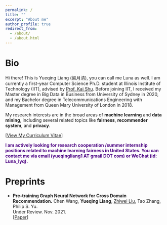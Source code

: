 ```yaml
---
permalink: /
title: ""
excerpt: "About me"
author_profile: true
redirect_from: 
  - /about/
  - /about.html
---
```

# Bio
Hi there! This is Yueqing Liang (梁月清), you can call me Luna as well. I am currently a first-year Computer Science Ph.D. student at Illinois Institute of Technology (IIT), advised by [Prof. Kai Shu](http://www.cs.iit.edu/~kshu/). Before joining IIT, I received my Master degree in Big Data in Business from University of Sydney in 2020, and my Bachelor degree in Telecommunications Engineering with Management from Queen Mary University of London in 2018.

My research interests are in the broad areas of **machine learning** and **data mining**, including several related topics like **fairness**, **recommender system**, and **privacy**.  

\[[View My Curriculum Vitae](https://yueqingliang1.github.io/files/CV_Yingtong.pdf)\]   

**<span style="color: indigo;">I am actively looking for research cooperation /summer internship positions related to machine learning fairness in United States. You can contact me via email (yueqingliang1 AT gmail DOT com) or WeChat (id: Luna_lyq).</span>**

<!-- News
======
Dec 2021. Our paper **NeuroMessenger: Towards Error Tolerant Distributed Machine Learning Over Edge Networks** is accepted by IEEE INFOCOM 2022.

Sep 2021. Our paper **HiveMind: Towards Cellular Native Machine Learning Model Splitting** is accepted by IEEE JSAC.

Aug 2020. A first version of our [3D ray tracing code and data](http://m3.ucsd.edu/mmwave-v2x-testbed/) has been released.

Jul 2020. Our paper **Demystifying Millimeter-Wave V2X: Towards Robust and Efficient Directional Connectivity Under High Mobility** is accepted by Mobicom’20

Feb 2020. Our paper **X-Array: Approximating Omnidirectional Millimeter-Wave Coverage Using an Array of Phased Arrays** is accepted by Mobicom’20.
 -->
 
<!-- Experience
======
Sony Corporation Tokyo (Collaboration, 9/2020-Present)  
Advised by Mr. Hiromasa Uchiyama  

AT&T Research (Internship, 7/2019-9/2019)  
Advised by Dr. Jin Wang  
 -->

# Preprints
  * **Pre-training Graph Neural Network for Cross Domain Recommendation.**
  Chen Wang, **Yueqing Liang**, [Zhiwei Liu](https://sites.google.com/view/zhiwei-jim), Tao Zhang, Philip S. Yu.  
Under Review. Nov. 2021.  
\[[Paper](https://arxiv.org/pdf/2111.08268.pdf)\]

<!-- Publications
======
### 2022
* **NeuroMessenger: Towards Error Tolerant Distributed Machine Learning Over Edge Networks**  
**S. Wang**, X. Zhang  
IEEE International Conference on Computer Communications 2022 (INFOCOM'22) 

### 2021
* **HiveMind: Towards Cellular Native Machine Learning Model Splitting**([PDF](http://sowang46.github.io/files/hivemind.pdf))  
**S. Wang**, X. Zhang, H. Uchiyama, H, Matsuda,  
IEEE Journal on Selected Areas in Communications 2021 (JSAC) 

* **Demystifying Millimeter-Wave V2X: Towards Robust and Efficient
Directional Connectivity Under High Mobility**([PDF](http://sowang46.github.io/files/v2x.pdf))  
**S. Wang**, J. Huang, X. Zhang,  
ACM International Conference on Mobile Computing and Networking (MobiCom'20)  
(62 out of 384 submissions, acceptance ratio: 16%)
(Source code: [mmWave V2X 3D ray-tracing](http://m3.ucsd.edu/mmwave-v2x-testbed/))
 -->
